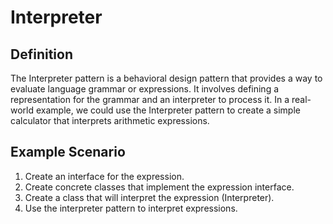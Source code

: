  # Interpreter
 
## Definition

The Interpreter pattern is a behavioral design pattern that provides a way to evaluate language grammar or expressions. It involves defining a representation for the grammar and an interpreter to process it. In a real-world example, we could use the Interpreter pattern to create a simple calculator that interprets arithmetic expressions.

## Example Scenario

1. Create an interface for the expression.
2. Create concrete classes that implement the expression interface.
3. Create a class that will interpret the expression (Interpreter).
4. Use the interpreter pattern to interpret expressions.
